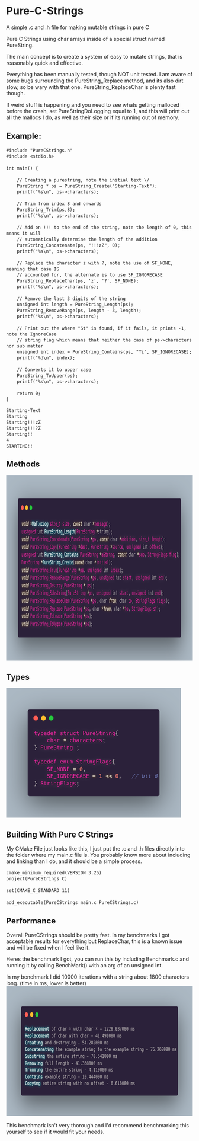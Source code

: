 # Pure-C-Strings
A simple .c and .h file for making mutable strings in pure C

Pure C Strings using char arrays inside of a special struct named PureString.

The main concept is to create a system of easy to mutate strings, that is reasonably quick and effective.

Everything has been manually tested, though NOT unit tested. I am aware of some bugs surrounding the PureString_Replace method, and its also dirt slow, so be wary with that one. PureString_ReplaceChar is plenty fast though.

If weird stuff is happening and you need to see whats getting malloced before the crash, set PureStringDoLogging equal to 1, and this will print out all the mallocs I do, as well as their size or if its running out of memory.

## Example:

```
#include "PureCStrings.h"
#include <stdio.h>

int main() {

    // Creating a purestring, note the initial text \/
    PureString * ps = PureString_Create("Starting-Text");
    printf("%s\n", ps->characters);

    // Trim from index 8 and onwards
    PureString_Trim(ps,8);
    printf("%s\n", ps->characters);

    // Add on !!! to the end of the string, note the length of 0, this means it will
    // automatically determine the length of the addition
    PureString_Concatenate(ps, "!!!zZ", 0);
    printf("%s\n", ps->characters);

    // Replace the character z with ?, note the use of SF_NONE, meaning that case IS
    // accounted for, the alternate is to use SF_IGNORECASE
    PureString_ReplaceChar(ps, 'z', '?', SF_NONE);
    printf("%s\n", ps->characters);

    // Remove the last 3 digits of the string
    unsigned int length = PureString_Length(ps);
    PureString_RemoveRange(ps, length - 3, length);
    printf("%s\n", ps->characters);

    // Print out the where "St" is found, if it fails, it prints -1, note the IgnoreCase
    // string flag which means that neither the case of ps->characters nor sub matter
    unsigned int index = PureString_Contains(ps, "Ti", SF_IGNORECASE);
    printf("%d\n", index);

    // Converts it to upper case
    PureString_ToUpper(ps);
    printf("%s\n", ps->characters);

    return 0;
}
```
```
Starting-Text
Starting     
Starting!!!zZ
Starting!!!?Z
Starting!!   
4            
STARTING!!   
```

## Methods

<img src="https://raw.githubusercontent.com/TobinCavanaugh/Pure-C-Strings/master/gitpage/header.png?token=GHSAT0AAAAAACBV3GXNT2CXWLUKV5GFVVWOZCO4OMA" height="500" />


## Types
<img src="https://raw.githubusercontent.com/TobinCavanaugh/Pure-C-Strings/master/gitpage/typedef.png?token=GHSAT0AAAAAACBV3GXMU5V7DLZVXKO2635CZCO4OMQ" height="350" />

## Building With Pure C Strings

My CMake File just looks like this, I just put the .c and .h files directly into the folder where my main.c file is. You probably know more about including and linking than I do, and it should be a simple process.
```
cmake_minimum_required(VERSION 3.25)
project(PureCStrings C)

set(CMAKE_C_STANDARD 11)

add_executable(PureCStrings main.c PureCStrings.c)
```

## Performance
Overall PureCStrings should be pretty fast. In my benchmarks I got acceptable results for everything but ReplaceChar, this is a known issue and will be fixed when I feel like it.

Heres the benchmark I got, you can run this by including Benchmark.c and running it by calling BenchMark() with an arg of an unsigned int. 

In my benchmark I did 10000 iterations with a string about 1800 characters long.
(time in ms, lower is better)
<img src="https://raw.githubusercontent.com/TobinCavanaugh/Pure-C-Strings/master/gitpage/benchmark.png?token=GHSAT0AAAAAACBV3GXNDUXDR4PKBG75GQWGZCO4OLA" height="350" />

This benchmark isn't very thorough and I'd recommend benchmarking this yourself to see if it would fit your needs.



